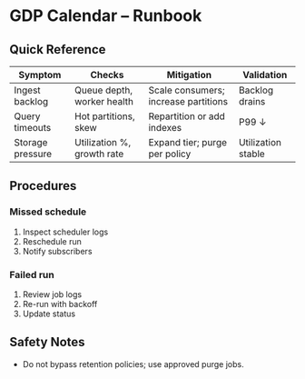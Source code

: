 # GDP Calendar – Runbook

## Quick Reference
| Symptom | Checks | Mitigation | Validation |
|---|---|---|---|
| Ingest backlog | Queue depth, worker health | Scale consumers; increase partitions | Backlog drains |
| Query timeouts | Hot partitions, skew | Repartition or add indexes | P99 ↓ |
| Storage pressure | Utilization %, growth rate | Expand tier; purge per policy | Utilization stable |

## Procedures
### Missed schedule
1. Inspect scheduler logs
2. Reschedule run
3. Notify subscribers

### Failed run
1. Review job logs
2. Re-run with backoff
3. Update status

## Safety Notes
- Do not bypass retention policies; use approved purge jobs.
